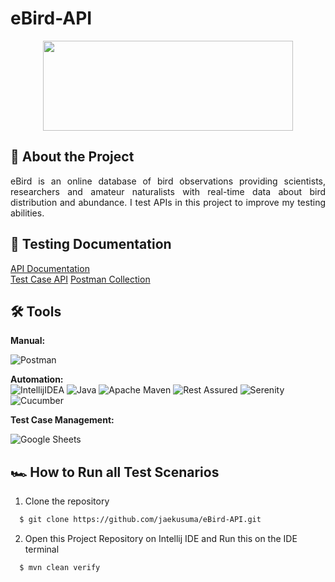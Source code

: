 # eBird-API
<div align="center">
  <a href="https://ebird.org/home">
    <img src="https://upload.wikimedia.org/wikipedia/commons/c/c3/Logo_ebird.png" width="400" height="144">
  </a>
</div>

## 📑 About the Project

<p align="justify">eBird is an online database of bird observations providing scientists, researchers and amateur naturalists with real-time data about bird distribution and abundance. I test APIs in this project to improve my testing abilities.</p>

## 📓 Testing Documentation
[API Documentation](https://documenter.getpostman.com/view/664302/S1ENwy59)<br>
[Test Case API](https://docs.google.com/spreadsheets/d/12trptcbWfuRi1VBvBiiLh2hOPSVFAfCO7S9WKjJlMdg)
[Postman Collection](https://github.com/jaekusuma/eBird-API/tree/main/postmanCollection)

## 🛠 Tools
**Manual:**

![Postman](https://img.shields.io/badge/Postman-FF6C37?style=for-the-badge&logo=postman&logoColor=white)

**Automation:**  
![IntellijIDEA](https://img.shields.io/badge/IntelliJIDEA-000000.svg?style=for-the-badge&logo=intellij-idea&logoColor=white)
![Java](https://img.shields.io/badge/java-%23ED8B00.svg?style=for-the-badge&logo=java&logoColor=white)
![Apache Maven](https://img.shields.io/badge/Apache%20Maven-C71A36?style=for-the-badge&logo=Apache%20Maven&logoColor=white)
![Rest Assured](https://img.shields.io/badge/-rest%20assured-000000?style=for-the-badge&logo=rest-assured&logoColor=black)
![Serenity](https://img.shields.io/badge/-serenity-16a67a?style=for-the-badge&logo=serenity&logoColor=black)
![Cucumber](https://img.shields.io/badge/-cucumber-4bc47b?style=for-the-badge&logo=cucumber&logoColor=black)

**Test Case Management:**  

![Google Sheets](https://img.shields.io/badge/-Google%20sheets-4bc47b?style=for-the-badge&logoColor=black)

## 🏎️ How to Run all Test Scenarios

1. Clone the repository
```bash
  $ git clone https://github.com/jaekusuma/eBird-API.git
```
2. Open  this Project Repository on Intellij IDE and Run this on the IDE terminal

```bash
  $ mvn clean verify
```
